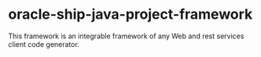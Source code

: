 # oracle-ship-java-project-framework
This framework is an integrable framework of any Web and rest services client code generator.
